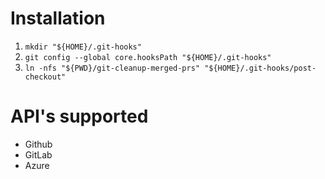 
# Installation
  1. `mkdir "${HOME}/.git-hooks"`
  2. `git config --global core.hooksPath "${HOME}/.git-hooks"`
  3. `ln -nfs "${PWD}/git-cleanup-merged-prs" "${HOME}/.git-hooks/post-checkout"`


# API's supported
 - Github
 - GitLab
 - Azure
